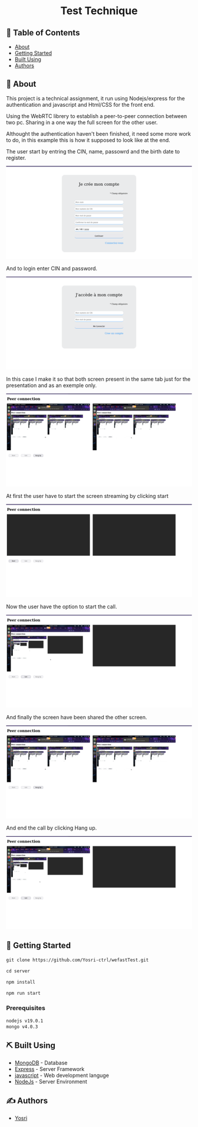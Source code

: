 <h1 align="center">Test Technique</h1>

## 📝 Table of Contents

- [About](#about)
- [Getting Started](#getting_started)
- [Built Using](#built_using)
- [Authors](#authors)

## 🧐 About <a name = "about"></a>

This project is a technical assignment,
it run using Nodejs/express for the authentication and javascript and Html/CSS for the front end.

Using the WebRTC librery to establish a peer-to-peer connection between two pc.
Sharing in a one way the full screen for the other user.

Althought the authentication haven't been finished, it need some more work to do,
in this example this is how it supposed to look like at the end.

The user start by entring the CIN, name, passowrd and the birth date to register.

![screenshot](./assests/6.png)

And to login enter CIN and password.

![screenshot](./assests/5.png)

In this case I make it so that both screen present in the same tab just for the presentation and as an exemple only.

![screenshot](./assests/3.png)

At first the user have to start the screen streaming by clicking start

![screenshot](./assests/1.png)

Now the user have the option to start the call.

![screenshot](./assests/2.png)

And finally the screen have been shared the other screen.

![screenshot](./assests/3.png)

And end the call by clicking Hang up.

![screenshot](./assests/4.png)
## 🏁 Getting Started <a name = "getting_started"></a>

```
git clone https://github.com/Yosri-ctrl/wefastTest.git
```
```
cd server
```
```
npm install
```
```
npm run start
```

### Prerequisites


```
nodejs v19.0.1
mongo v4.0.3
```


## ⛏️ Built Using <a name = "built_using"></a>

- [MongoDB](https://www.mongodb.com/) - Database
- [Express](https://expressjs.com/) - Server Framework
- [javascript](https://vuejs.org/) - Web development languge
- [NodeJs](https://nodejs.org/en/) - Server Environment

## ✍️ Authors <a name = "authors"></a>

- [Yosri](https://github.com/Yosri-ctrl)

